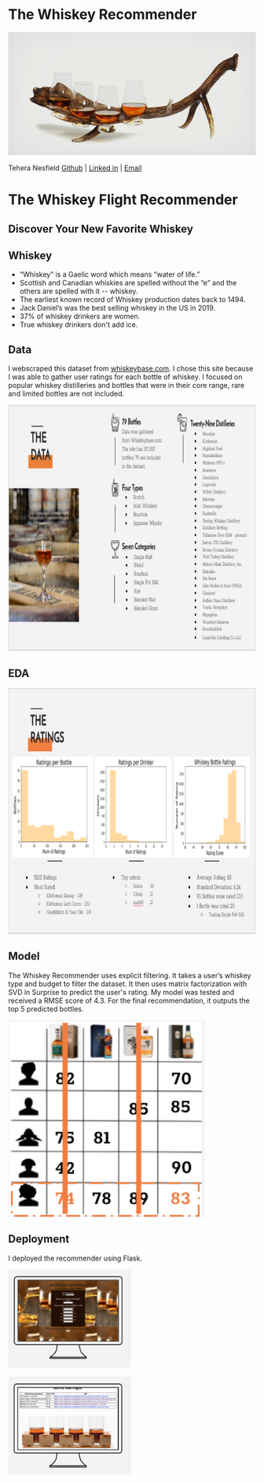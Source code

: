 # The Whiskey Recommender



<p align="Left">
<img src="img/stag-antler-whiskey-flight.jpg" width="600" height="250">
</p>

Tehera Nesfield
[Github](https://github.com/tnesfield) | [Linked in](https://www.linkedin.com/in/tehera-nesfield/) |
<a href = "mailto: tehera.nesfield@gmail.com">Email</a>

# The Whiskey Flight Recommender 
## Discover Your New Favorite Whiskey


## Whiskey
* “Whiskey” is a Gaelic word which means “water of life.”
* Scottish and Canadian whiskies are spelled without the “e” and the others are spelled with it -- whiskey.
* The earliest known record of Whiskey production dates back to 1494.
* Jack Daniel’s was the best selling whiskey in the US in 2019.
* 37% of whiskey drinkers are women.
* True whiskey drinkers don't add ice.


## Data

I webscraped this dataset from <a href="https://www.whiskybase.com//">whiskeybase.com</a>. I chose this site because I was able to gather user ratings for each bottle of whiskey. I focused on popular whiskey distilleries and bottles that were in their core range, rare and limited bottles are not included. 

<p align="left">
<img src="img/the_whiskey.png" width="925" height="500">
</p>


## EDA

<p align="left">
<img src="img/the_ratings.png" width="925" height="500">
</p>



## Model

The Whiskey Recommender uses explicit filtering. It takes a user’s whiskey type and budget to filter the dataset. It then uses matrix factorization with SVD in Surprise to predict the user's rating. My model was tested and received a RMSE score of 4.3. For the final recommendation, it outputs the top 5 predicted bottles.

<p align="left">
<img src="img/algorithm.png" width="400" height="400">
</p>

## Deployment

I deployed the recommender using Flask.

<p align="left">
<img src="img/website.png" width="250" height="200">
</p>
<p align="left">
<img src="img/website2.png" width="250" height="200">
</p>
